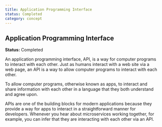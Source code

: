 ```yaml
---
title: Application Programming Interface
status: Completed
category: concept
---
```

## Application Programming Interface

**Status:** Completed

An application programming interface, API, is a way for computer programs to interact with each other. Just as humans interact with a web site via a web page, an API is a way to allow computer programs to interact with each other.

To allow computer programs, otherwise known as apps, to interact and share information with each other in a language that they both understand and agree upon. 

APIs are one of the building blocks for modern applications because they provide a way for apps to interact in a straightforward manner for developers. Whenever you hear about microservices working together, for example, you can infer that they are interacting with each other via an API.

